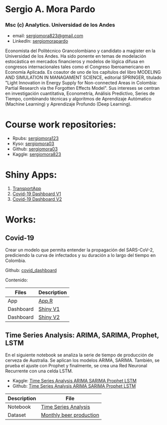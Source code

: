 # Sergio A. Mora Pardo
### Msc (c) Analytics. Universidad de los Andes

* email: [sergiomora823@gmail.com](mailto:sergiomora823@gmail.com)
* LinkedIn: [sergiomorapardo](https://www.linkedin.com/in/sergiomorapardo/)

Economista del Politécnico Grancolombiano y candidato a magister en la Universidad de los Andes. Ha sido ponente en temas de modelación estocástica en mercados financieros y modelos de lógica difusa en congresos internacionales tales como el Congreso Iberoamericano en Economía Aplicada. Es coautor de uno de los capítulos del libro MODELING AND SIMULATION IN MANAGAMENT SCIENCE, editorial SPRINGER, titulado "Light Innovation in Energy Supply for Non-connected Areas in Colombia: Partial Research via the Forgotten Effects Model". Sus intereses se centran en investigación cuantitativa, Econometría, Análisis Predictivo, Series de Tiempo, combinando técnicas y algoritmos de Aprendizaje Autómatico (Machine Learning) y Aprendizaje Profundo (Deep Learning).

# Course work repositories:
* Rpubs: [sergiomora123](https://rpubs.com/sergiomora123)
* Kyso: [sergiomora03](http://kyso.io/sergiomora03)
* Github: [sergiomora03](https://github.com/sergiomora03)
* Kaggle: [sergiomora823](https://www.kaggle.com/sergiomora823)

# Shiny Apps:

1. [TransportApp](https://sergiomora123.shinyapps.io/TransportApp/)
2. [Covid-19 Dashboard V1](https://sergiomora123.shinyapps.io/covid19_dashboard/)
3. [Covid-19 Dashboard V2](https://sergiomora123.shinyapps.io/covid_19/)

# Works:
## Covid-19

Crear un modelo que permita entender la propagación del SARS-CoV-2, prediciendo la curva de infectados y su duración a lo largo del tiempo en Colombia.

Github: [covid_dashboard](https://sergiomora03.github.io/covid_dashboard/)

Contenido:

|Files|Description|
|-----|-----------|
|App | [App.R](https://github.com/sergiomora03/covid_dashboard/blob/master/app.R)|
|Dashboard|[Shiny V1](https://sergiomora123.shinyapps.io/covid19_dashboard/)|
|Dashboard|[Shiny V2](https://sergiomora123.shinyapps.io/covid_19/)|


## Time Series Analysis: ARIMA, SARIMA, Prophet, LSTM

En el siguiente notebook se analiza la serie de tiempo de producción de cerveza de Australia. Se aplican los modelos ARIMA, SARIMA. También, se prueba el ajuste con Prophet y finalmente, se crea una Red Neuronal Recurrente con una celda LSTM.

* Kaggle: [Time Series Analysis ARIMA SARIMA Prophet LSTM](https://www.kaggle.com/sergiomora823/time-series-analysis-arima-sarima-prophet-lstm)
* Github: [Time Series Analysis ARIMA SARIMA Prophet LSTM](https://sergiomora03.github.io/Time-Series-Analysis-ARIMA-SARIMA-Prophet-LSTM/)

|Description|File|
|----|--------|
|Notebook|[Time Series Analysis](https://github.com/sergiomora03/AdvancedMethodsDataAnalysis/blob/master/notebooks/Proyecto_1_M%C3%A9todos_de_An%C3%A1lisis_Avanzados.ipynb)|
|Dataset|[Monthly beer production](https://www.kaggle.com/shenba/time-series-datasets)|

